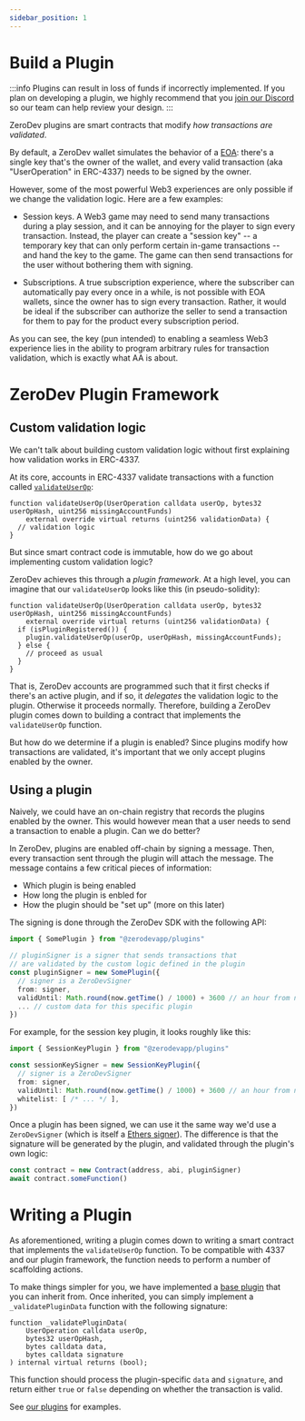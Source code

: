 ```yaml
---
sidebar_position: 1
---
```


# Build a Plugin

:::info
Plugins can result in loss of funds if incorrectly implemented.  If you plan on developing a plugin, we highly recommend that you [join our Discord](https://discord.gg/KS9MRaTSjx) so our team can help review your design.
:::

ZeroDev plugins are smart contracts that modify *how transactions are validated*.

By default, a ZeroDev wallet simulates the behavior of a [EOA](https://ethereum.org/en/developers/docs/accounts/): there's a single key that's the owner of the wallet, and every valid transaction (aka "UserOperation" in ERC-4337) needs to be signed by the owner.

However, some of the most powerful Web3 experiences are only possible if we change the validation logic.  Here are a few examples:

- Session keys.  A Web3 game may need to send many transactions during a play session, and it can be annoying for the player to sign every transaction.  Instead, the player can create a "session key" -- a temporary key that can only perform certain in-game transactions -- and hand the key to the game.  The game can then send transactions for the user without bothering them with signing.

- Subscriptions.  A true subscription experience, where the subscriber can automatically pay every once in a while, is not possible with EOA wallets, since the owner has to sign every transaction.  Rather, it would be ideal if the subscriber can authorize the seller to send a transaction for them to pay for the product every subscription period.

As you can see, the key (pun intended) to enabling a seamless Web3 experience lies in the ability to program arbitrary rules for transaction validation, which is exactly what AA is about.

# ZeroDev Plugin Framework

## Custom validation logic

We can't talk about building custom validation logic without first explaining how validation works in ERC-4337.

At its core, accounts in ERC-4337 validate transactions with a function called [`validateUserOp`](https://github.com/eth-infinitism/account-abstraction/blob/7368f3d1df9227946b39ca041adaf9944e398d5d/contracts/core/BaseAccount.sol#L40-L41):

```solidity
function validateUserOp(UserOperation calldata userOp, bytes32 userOpHash, uint256 missingAccountFunds)
    external override virtual returns (uint256 validationData) {
  // validation logic
}
```

But since smart contract code is immutable, how do we go about implementing custom validation logic?

ZeroDev achieves this through a *plugin framework*.  At a high level, you can imagine that our `validateUserOp` looks like this (in pseudo-solidity):

```solidity
function validateUserOp(UserOperation calldata userOp, bytes32 userOpHash, uint256 missingAccountFunds)
    external override virtual returns (uint256 validationData) {
  if (isPluginRegistered()) {
    plugin.validateUserOp(userOp, userOpHash, missingAccountFunds);
  } else {
    // proceed as usual
  }
}
```

That is, ZeroDev accounts are programmed such that it first checks if there's an active plugin, and if so, it *delegates* the validation logic to the plugin.  Otherwise it proceeds normally.  Therefore, building a ZeroDev plugin comes down to building a contract that implements the `validateUserOp` function.

But how do we determine if a plugin is enabled?  Since plugins modify how transactions are validated, it's important that we only accept plugins enabled by the owner.

## Using a plugin

Naively, we could have an on-chain registry that records the plugins enabled by the owner.  This would however mean that a user needs to send a transaction to enable a plugin.  Can we do better?

In ZeroDev, plugins are enabled off-chain by signing a message.  Then, every transaction sent through the plugin will attach the message.  The message contains a few critical pieces of information:

- Which plugin is being enabled
- How long the plugin is enbled for
- How the plugin should be "set up" (more on this later)

The signing is done through the ZeroDev SDK with the following API:

```typescript
import { SomePlugin } from "@zerodevapp/plugins"

// pluginSigner is a signer that sends transactions that
// are validated by the custom logic defined in the plugin
const pluginSigner = new SomePlugin({
  // signer is a ZeroDevSigner
  from: signer,
  validUntil: Math.round(now.getTime() / 1000) + 3600 // an hour from now
  ... // custom data for this specific plugin
})
```

For example, for the session key plugin, it looks roughly like this:

```typescript
import { SessionKeyPlugin } from "@zerodevapp/plugins"

const sessionKeySigner = new SessionKeyPlugin({
  // signer is a ZeroDevSigner
  from: signer,
  validUntil: Math.round(now.getTime() / 1000) + 3600 // an hour from now
  whitelist: [ /* ... */ ],
})
```

Once a plugin has been signed, we can use it the same way we'd use a `ZeroDevSigner` (which is itself a [Ethers signer](https://docs.ethers.org/v5/api/signer/)).  The difference is that the signature will be generated by the plugin, and validated through the plugin's own logic:

```typescript
const contract = new Contract(address, abi, pluginSigner)
await contract.someFunction()
```

# Writing a Plugin

As aforementioned, writing a plugin comes down to writing a smart contract that implements the `validateUserOp` function.  To be compatible with 4337 and our plugin framework, the function needs to perform a number of scaffolding actions.

To make things simpler for you, we have implemented a [base plugin](https://github.com/zerodevapp/zerodev-wallet-kernel/blob/main/src/plugin/ZeroDevBasePlugin.sol) that you can inherit from.  Once inherited, you can simply implement a `_validatePluginData` function with the following signature:

```solidity
function _validatePluginData(
    UserOperation calldata userOp,
    bytes32 userOpHash,
    bytes calldata data,
    bytes calldata signature
) internal virtual returns (bool);
```

This function should process the plugin-specific `data` and `signature`, and return either `true` or `false` depending on whether the transaction is valid.

See [our plugins](https://github.com/zerodevapp/zerodev-wallet-kernel/tree/feat/merkle_session/src/plugin) for examples.
